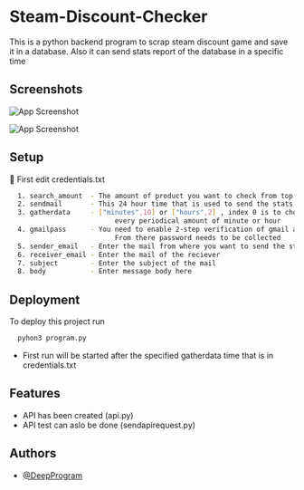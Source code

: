 
# Steam-Discount-Checker

This is a python backend program to scrap steam discount game and save it in a database. Also it can send stats report of the database in a specific time


## Screenshots

![App Screenshot](https://i.postimg.cc/63d2Yp7M/Screenshot-20220806-211735.png)

![App Screenshot](https://i.postimg.cc/RhSFdQx0/Screenshot-20220806-211823.png)
## Setup
🔴 First edit credentials.txt
```bash
  1. search_amount  - The amount of product you want to check from top seller section (1000 take 3-4 minutes) 
  2. sendmail       - This 24 hour time that is used to send the stats from the scraped data to a email
  3. gatherdata     - ["minutes",10] or ["hours",2] , index 0 is to choose whether you want to scrap data every hours or minutes and index 1 is to choose
                          every periodical amount of minute or hour
  4. gmailpass      - You need to enable 2-step verification of gmail and under 2-step verification there is a app password section.
                          From there password needs to be collected
  5. sender_email   - Enter the mail from where you want to send the stats data
  6. receiver_email - Enter the mail of the reciever
  7. subject        - Enter the subject of the mail
  8. body           - Enter message body here
```
## Deployment

To deploy this project run

```bash
  pyhon3 program.py
```
- First run will be started after the specified gatherdata time that is in credentials.txt

## Features

- API has been created (api.py)
- API test can aslo be done (sendapirequest.py)


## Authors

- [@DeepProgram](https://github.com/DeepProgram)

